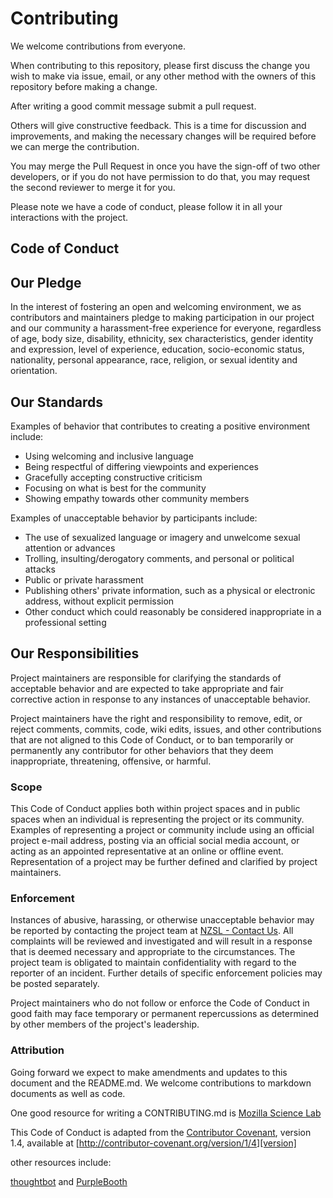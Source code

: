 # Contributing

We welcome contributions from everyone.

When contributing to this repository, please first discuss the change you wish
to make via issue, email, or any other method with the owners of this repository
before making a change.

After writing a good commit message submit a pull request.

Others will give constructive feedback. This is a time for discussion and improvements,
and making the necessary changes will be required before we can merge the contribution.

You may merge the Pull Request in once you have the sign-off of two other developers,
or if you do not have permission to do that, you may request the second reviewer
to merge it for you.

Please note we have a code of conduct, please follow it in all your interactions
with the project.


## Code of Conduct

## Our Pledge

In the interest of fostering an open and welcoming environment, we as
contributors and maintainers pledge to making participation in our project and
our community a harassment-free experience for everyone, regardless of age, body
size, disability, ethnicity, sex characteristics, gender identity and expression,
level of experience, education, socio-economic status, nationality, personal
appearance, race, religion, or sexual identity and orientation.

## Our Standards

Examples of behavior that contributes to creating a positive environment
include:

* Using welcoming and inclusive language
* Being respectful of differing viewpoints and experiences
* Gracefully accepting constructive criticism
* Focusing on what is best for the community
* Showing empathy towards other community members

Examples of unacceptable behavior by participants include:

* The use of sexualized language or imagery and unwelcome sexual attention or
  advances
* Trolling, insulting/derogatory comments, and personal or political attacks
* Public or private harassment
* Publishing others' private information, such as a physical or electronic
  address, without explicit permission
* Other conduct which could reasonably be considered inappropriate in a
  professional setting

## Our Responsibilities

Project maintainers are responsible for clarifying the standards of acceptable
behavior and are expected to take appropriate and fair corrective action in
response to any instances of unacceptable behavior.

Project maintainers have the right and responsibility to remove, edit, or
reject comments, commits, code, wiki edits, issues, and other contributions
that are not aligned to this Code of Conduct, or to ban temporarily or
permanently any contributor for other behaviors that they deem inappropriate,
threatening, offensive, or harmful.

### Scope

This Code of Conduct applies both within project spaces and in public spaces
when an individual is representing the project or its community. Examples of
representing a project or community include using an official project e-mail
address, posting via an official social media account, or acting as an appointed
representative at an online or offline event. Representation of a project may be
further defined and clarified by project maintainers.

### Enforcement

Instances of abusive, harassing, or otherwise unacceptable behavior may be
reported by contacting the project team at [NZSL - Contact Us](https://www.nzsl.nz/contact-us/). All
complaints will be reviewed and investigated and will result in a response that
is deemed necessary and appropriate to the circumstances. The project team is
obligated to maintain confidentiality with regard to the reporter of an incident.
Further details of specific enforcement policies may be posted separately.

Project maintainers who do not follow or enforce the Code of Conduct in good
faith may face temporary or permanent repercussions as determined by other
members of the project's leadership.

### Attribution

Going forward we expect to make amendments and updates to this document and the README.md.
We welcome contributions to markdown documents as well as code.

One good resource for writing a CONTRIBUTING.md is [Mozilla Science Lab](https://mozillascience.github.io/working-open-workshop/contributing/)

This Code of Conduct is adapted from the [Contributor Covenant][homepage], version 1.4,
available at [http://contributor-covenant.org/version/1/4][version]

[homepage]: http://contributor-covenant.org
[version]: http://contributor-covenant.org/version/1/4/

other resources include:

[thoughtbot](https://github.com/thoughtbot/templates/blob/master/CONTRIBUTING.md.template) and
[PurpleBooth](https://gist.github.com/PurpleBooth/b24679402957c63ec426)
